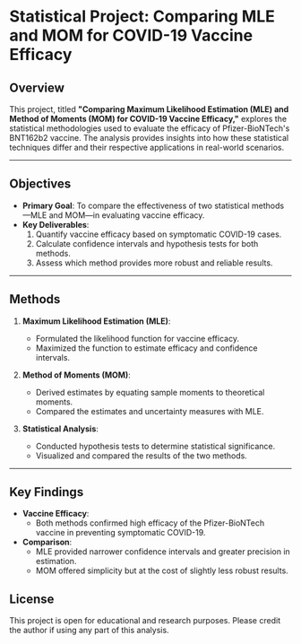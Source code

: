 # Statistical Project: Comparing MLE and MOM for COVID-19 Vaccine Efficacy

## Overview

This project, titled **"Comparing Maximum Likelihood Estimation (MLE) and Method of Moments (MOM) for COVID-19 Vaccine Efficacy,"** explores the statistical methodologies used to evaluate the efficacy of Pfizer-BioNTech's BNT162b2 vaccine. The analysis provides insights into how these statistical techniques differ and their respective applications in real-world scenarios.

---

## Objectives

- **Primary Goal**: To compare the effectiveness of two statistical methods—MLE and MOM—in evaluating vaccine efficacy.
- **Key Deliverables**:
  1. Quantify vaccine efficacy based on symptomatic COVID-19 cases.
  2. Calculate confidence intervals and hypothesis tests for both methods.
  3. Assess which method provides more robust and reliable results.

---

## Methods

1. **Maximum Likelihood Estimation (MLE)**:
   - Formulated the likelihood function for vaccine efficacy.
   - Maximized the function to estimate efficacy and confidence intervals.

2. **Method of Moments (MOM)**:
   - Derived estimates by equating sample moments to theoretical moments.
   - Compared the estimates and uncertainty measures with MLE.

3. **Statistical Analysis**:
   - Conducted hypothesis tests to determine statistical significance.
   - Visualized and compared the results of the two methods.

---

## Key Findings

- **Vaccine Efficacy**:
  - Both methods confirmed high efficacy of the Pfizer-BioNTech vaccine in preventing symptomatic COVID-19.
- **Comparison**:
  - MLE provided narrower confidence intervals and greater precision in estimation.
  - MOM offered simplicity but at the cost of slightly less robust results.



## License

This project is open for educational and research purposes. Please credit the author if using any part of this analysis.
